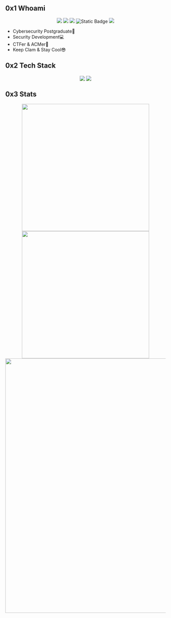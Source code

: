 ## 0x1 Whoami
<!-- https://github.com/badges/shields -->
<p align="center">
<a href="https://github.com/TheCoderAlex"><img src="https://img.shields.io/badge/GitHub-TheCoderAlex-blue?logo=github" /></a>
<a href="https://space.bilibili.com/97014652"><img src="https://img.shields.io/badge/哔哩哔哩-a1extang-pink?logo=bilibili" /></a>
<img src="https://img.shields.io/badge/Python-3.10.12-2E8B57"/>
<img alt="Static Badge" src="https://img.shields.io/badge/JAVA-17-red">
<!-- https://github.com/antonkomarev/github-profile-views-counter -->
<img src="https://komarev.com/ghpvc/?username=TheCoderAlex&abbreviated=true&color=yellow" />
</p>

+ Cybersecurity Postgraduate📕
+ Security Development💻
+ CTFer & ACMer🚩
+ Keep Clam & Stay Cool😎

## 0x2 Tech Stack
<!-- https://github.com/tandpfun/skill-icons -->
<p align="center">
<img align="center" src="https://skillicons.dev/icons?i=c,cpp,py,go,docker,java,html,matlab,md&theme=light" />
<!-- https://github.com/anuraghazra/github-readme-stats -->
<img align="center" src="https://github-readme-stats.vercel.app/api/top-langs/?username=TheCoderAlex&theme=transparent&hide_border=true&layout=compact&langs_count=6" />
</p>

## 0x3 Stats
<p align="center">
<!-- https://github.com/anuraghazra/github-readme-stats -->
<img align="center" width="400" src="https://github-readme-stats.vercel.app/api?username=TheCoderAlex&theme=transparent&show_icons=true&hide_border=true&show=reviews&hide_title=true&hide=contribs" />
<!-- https://github.com/DenverCoder1/github-readme-streak-stats -->
<img align="center" width="400" src="https://streak-stats.demolab.com?user=TheCoderAlex&theme=transparent&date_format=%5BY.%5Dn.j&hide_border=true" />
<br/>
<!-- https://github.com/Ashutosh00710/github-readme-activity-graph -->
<img width="800" src="https://github-readme-activity-graph.vercel.app/graph?username=TheCoderAlex&theme=github-compact&hide_border=true&area=true&custom_title=Contribution%20Graph" />
<br/>
<br/>
</p>



